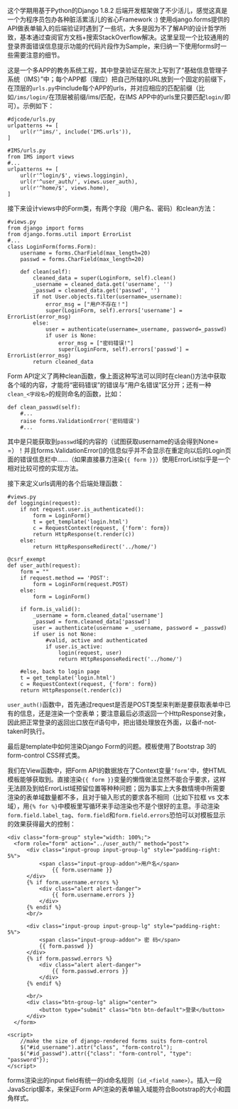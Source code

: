 <!-- 
.. title: 用Django Form做登录出错信息处理的Sample
.. slug: yong-django-formzuo-deng-lu-chu-cuo-xin-xi-chu-li-de-sample
.. date: 2015-07-12 23:18:02 UTC+08:00
.. tags: Python, Django
.. category: Server
.. link: 
.. description: 
.. type: text
-->

这个学期用基于Python的Django 1.8.2 后端开发框架做了不少活儿，感觉这真是一个为程序员包办各种脏活累活儿的省心Framework :) 使用django.forms提供的API做表单输入的后端验证时遇到了一些坑，大多是因为不了解API的设计哲学所致，基本通过查阅官方文档+搜索StackOverflow解决。这里呈现一个比较通用的登录界面错误信息提示功能的代码片段作为Sample，来归纳一下使用forms时一些需要注意的细节。

这是一个多APP的教务系统工程，其中登录验证在层次上写到了“基础信息管理子系统（IMS）”中；每个APP都（理应）把自己所辖的URL放到一个固定的前缀下，在顶层的`urls.py`中include每个APP的urls，并对应相应的匹配前缀（比如`/ims/login/`在顶层被前缀/ims/匹配，在IMS APP中的urls里只要匹配`login/`即可）。示例如下：

	#djcode/urls.py
	urlpatterns += [
		url(r'^ims/', include('IMS.urls')),
	]

	#IMS/urls.py
	from IMS import views
	#...
	urlpatterns += [
		url(r'^login/$', views.loggingin),
		url(r'^user_auth/', views.user_auth),
		url(r'^home/$', views.home),
	]

<!-- TEASER_END -->

接下来设计views中的Form类，有两个字段（用户名、密码）和clean方法：

	#views.py
	from django import forms
	from django.forms.util import ErrorList
	#...
	class LoginForm(forms.Form):
		username = forms.CharField(max_length=20)
		passwd = forms.CharField(max_length=20)
	
		def clean(self):
			cleaned_data = super(LoginForm, self).clean()
			_username = cleaned_data.get('username', '')
			_passwd = cleaned_data.get('passwd', '')
			if not User.objects.filter(username=_username):
				error_msg = ["用户不存在！"]
				super(LoginForm, self).errors['username'] = ErrorList(error_msg)
			else:
				user = authenticate(username=_username, password=_passwd)
				if user is None:
					error_msg = ["密码错误!"]
					super(LoginForm, self).errors['passwd'] = ErrorList(error_msg)
			return cleaned_data

Form API定义了两种clean函数，像上面这种写法可以同时在clean()方法中获取各个域的内容，才能将“密码错误”的错误与“用户名错误”区分开；还有一种`clean_<字段名>`的规则命名的函数，比如：

	def clean_passwd(self):
		#...
		raise forms.ValidationError('密码错误')
		#...

其中是只能获取到`passwd`域的内容的（试图获取username的话会得到None= =）！并且forms.ValidationError()的信息似乎并不会显示在重定向以后的Login页面的错误信息栏中……（如果直接暴力渲染`{{ form }}`）使用ErrorList似乎是一个相对比较可控的实现方法。

接下来定义urls调用的各个后端处理函数：

	#views.py
	def loggingin(request):
		if not request.user.is_authenticated():
			form = LoginForm()
			t = get_template('login.html')
			c = RequestContext(request, {'form': form})
			return HttpResponse(t.render(c))
		else:
			return HttpResponseRedirect('../home/')
	
	@csrf_exempt
	def user_auth(request):
		form = ""
		if request.method == 'POST':
			form = LoginForm(request.POST)
		else:
			form = LoginForm()
	
		if form.is_valid():
			_username = form.cleaned_data['username']
			_passwd = form.cleaned_data['passwd']
			user = authenticate(username = _username, password = _passwd)
			if user is not None:
				#valid, active and authenticated
				if user.is_active: 
					login(request, user)
					return HttpResponseRedirect('../home/')
	
		#else, back to login page
		t = get_template('login.html')
		c = RequestContext(request, {'form': form})
		return HttpResponse(t.render(c))

`user_auth()`函数中，首先通过request是否是POST类型来判断是要获取表单中已有的信息，还是渲染一个空表单；要注意最后必须返回一个HttpResponse对象，因此把正常登录的返回出口放在if语句中，把出错处理放在外面，以备if-not-taken时执行。

最后是template中如何渲染Django Form的问题。模板使用了Bootstrap 3的form-control CSS样式类。

我们在View函数中，把Form API的数据放在了Context变量`’form’`中，使HTML模板能够获取到。直接渲染`{{ form }}`变量的懒惰做法显然不能合乎要求，这样无法顾及到给ErrorList域预留位置等种种问题；因为事实上大多数情境中所需要渲染的表单域数量都不多，且对于输入形式的要求各不相同（比如下拉框 vs 文本域），用`{% for %}`中模板里写循环来手动渲染也不是个很好的主意。手动渲染`form.field.label_tag`、`form.field`和`form.field.errors`恐怕可以对模板显示的效果获得最大的控制：

	<div class="form-group" style="width: 100%;">
      <form role="form" action="../user_auth/" method="post">
          <div class="input-group input-group-lg" style="padding-right: 5%">
              <span class="input-group-addon">用户名</span>
                  {{ form.username }}
          </div>
          {% if form.username.errors %}
              <div class="alert alert-danger">
                  {{ form.username.errors }}
              </div>
          {% endif %}
          <br/>

          <div class="input-group input-group-lg" style="padding-right: 5%">
              <span class="input-group-addon"> 密 码</span>
              {{ form.passwd }}
          </div>
          {% if form.passwd.errors %}
              <div class="alert alert-danger">
                  {{ form.passwd.errors }}
              </div>
          {% endif %}

          <br/>
          <div class="btn-group-lg" align="center">
              <button type="submit" class="btn btn-default">登录</button>
          </div>
      </form>
  </div>
  
	<script>
        //make the size of django-rendered forms suits form-control
        $("#id_username").attr("class", "form-control");
        $("#id_passwd").attr({"class": "form-control", "type": "password"});
    </script>

forms渲染出的input field有统一的id命名规则（`id_<field_name>`）。插入一段JavaScript脚本，来保证Form API渲染的表单输入域能符合Bootstrap的大小和圆角样式。